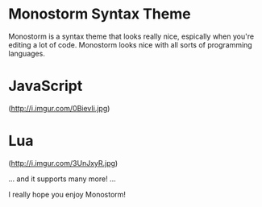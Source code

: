 # Monostorm Syntax Theme

Monostorm is a syntax theme that looks really nice, espically when you're editing a lot of code. Monostorm looks nice with all sorts of programming languages.

# JavaScript
(http://i.imgur.com/0BievIi.jpg)

# Lua
(http://i.imgur.com/3UnJxyR.jpg)

... and it supports many more! ...

I really hope you enjoy Monostorm!
